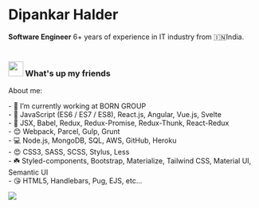 # Dipankar Halder

**Software Engineer** 6+ years of experience in IT industry from :india:India.
<br/>
&nbsp;

### <img src="https://media.giphy.com/media/hvRJCLFzcasrR4ia7z/giphy.gif" width="30px"> What's up my friends

<summary>About me:</summary>
<p>
  - 🚀 I’m currently working at BORN GROUP<br />
  - 💖 JavaScript (ES6 / ES7 / ES8), React.js, Angular, Vue.js, Svelte<br />
  - 💖 JSX, Babel, Redux, Redux-Promise, Redux-Thunk, React-Redux<br />
  - 😊 Webpack, Parcel, Gulp, Grunt<br />
  - 💻 Node.js, MongoDB, SQL, AWS, GitHub, Heroku<br />
  - 😍 CSS3, SASS, SCSS, Stylus, Less<br />
  - ☘️ Styled-components, Bootstrap, Materialize, Tailwind CSS, Material UI, Semantic UI<br />
  - 😘 HTML5, Handlebars, Pug, EJS, etc...
</p>

<img src="https://github-readme-stats.vercel.app/api?username=DipankarHalder&&show_icons=true&title_color=222222&icon_color=03A87C&text_color=555555&bg_color=ffffff">
<!-- <details>
  <summary>Github status:</summary>
</details>-->

<!-- <details>
  <summary>Languages use:</summary>
  <img src="https://github-readme-stats.vercel.app/api/top-langs/?username=DipankarHalder&layout=compact&bg_color=ffffff&text_color=333333">
</details> -->
